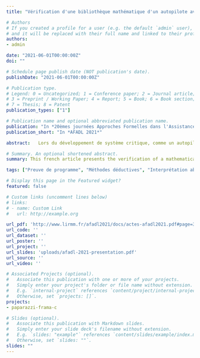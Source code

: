 ```yaml
---
title: "Vérification d'une bibliothèque mathématique d'un autopilote avec Frama-C"

# Authors
# If you created a profile for a user (e.g. the default `admin` user), write the username (folder name) here 
# and it will be replaced with their full name and linked to their profile.
authors:
- admin

date: "2021-06-01T00:00:00Z"
doi: ""

# Schedule page publish date (NOT publication's date).
publishDate: "2021-06-01T00:00:00Z"

# Publication type.
# Legend: 0 = Uncategorized; 1 = Conference paper; 2 = Journal article;
# 3 = Preprint / Working Paper; 4 = Report; 5 = Book; 6 = Book section;
# 7 = Thesis; 8 = Patent
publication_types: ["1"]

# Publication name and optional abbreviated publication name.
publication: "In *20èmes journées Approches Formelles dans l'Assistance au Développement de Logiciels*"
publication_short: "In *AFADL 2021*"

abstract:   Lors du développement de système critique, comme un autopilote de drone, il est essentiel de s'assurer que le programme est sûr, en utilisant par exemple des méthodes formelles. Pour faciliter la vérification, on se restreint généralement à une abstraction du système ou un sous-ensemble. Cet article présente la vérification d'une bibliothèque mathématique de l'autopilote [Paparazzi](https://wiki.paparazziuav.org/wiki/Main_Page), à l'aide de l'outil Frama-C, afin de garantir l'absence d'erreur à l'exécution et certaines propriétés fonctionnelles.

# Summary. An optional shortened abstract.
summary: This french article presents the verification of a mathematical library of the autopilot [Paparazzi](https://wiki.paparazziuav.org/wiki/Main_Page), using the Frama-C tool, in order to guarantee the absence of runtime error and some functional properties. 

tags: ["Preuve de programme", "Méthodes déductives", "Interprétation abstraite"]

# Display this page in the Featured widget?
featured: false

# Custom links (uncomment lines below)
# links:
# - name: Custom Link
#   url: http://example.org

url_pdf: 'http://www.lirmm.fr/afadl2021/docs/actes-afadl2021.pdf#page=35'
url_code: ''
url_dataset: ''
url_poster: ''
url_project: ''
url_slides: 'uploads/afadl-2021-presentation.pdf'
url_source: ''
url_video: ''

# Associated Projects (optional).
#   Associate this publication with one or more of your projects.
#   Simply enter your project's folder or file name without extension.
#   E.g. `internal-project` references `content/project/internal-project/index.md`.
#   Otherwise, set `projects: []`.
projects:
- paparazzi-frama-c

# Slides (optional).
#   Associate this publication with Markdown slides.
#   Simply enter your slide deck's filename without extension.
#   E.g. `slides: "example"` references `content/slides/example/index.md`.
#   Otherwise, set `slides: ""`.
slides: ""
---
```


<!-- {{% callout note %}}
Click the *Cite* button above to demo the feature to enable visitors to import publication metadata into their reference management software.
{{% /callout %}}

{{% callout note %}}
Create your slides in Markdown - click the *Slides* button to check out the example.
{{% /callout %}}

Supplementary notes can be added here, including [code, math, and images](https://wowchemy.com/docs/writing-markdown-latex/). -->
